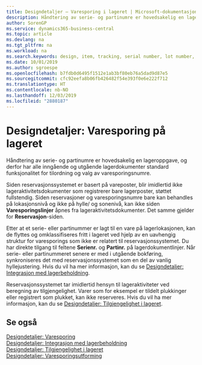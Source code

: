 ```yaml
---
title: Designdetaljer – Varesporing i lageret | Microsoft-dokumentasjon
description: Håndtering av serie- og partinumre er hovedsakelig en lageroppgave, og derfor har alle inngående og utgående lagerdokumenter standard funksjonalitet for tilordning og valg av varesporingsnumre. Siden reservasjonssystemet er basert på vareposter, blir imidlertid ikke lageraktivitetsdokumenter som registrerer bare lagerposter, støttet fullstendig.
author: SorenGP
ms.service: dynamics365-business-central
ms.topic: article
ms.devlang: na
ms.tgt_pltfrm: na
ms.workload: na
ms.search.keywords: design, item, tracking, serial number, lot number, outbound documents
ms.date: 10/01/2019
ms.author: sgroespe
ms.openlocfilehash: b7fdb0d6495f1512e1ab3bf80eb76a5dad9d87e5
ms.sourcegitcommit: cfc92eefa8b06fb426482f54e393f0e6e222f712
ms.translationtype: HT
ms.contentlocale: nb-NO
ms.lasthandoff: 12/03/2019
ms.locfileid: "2880187"
---
```

# <a name="design-details-item-tracking-in-the-warehouse"></a>Designdetaljer: Varesporing på lageret
Håndtering av serie- og partinumre er hovedsakelig en lageroppgave, og derfor har alle inngående og utgående lagerdokumenter standard funksjonalitet for tilordning og valg av varesporingsnumre.  

Siden reservasjonssystemet er basert på vareposter, blir imidlertid ikke lageraktivitetsdokumenter som registrerer bare lagerposter, støttet fullstendig. Siden reservasjoner og varesporingsnumre bare kan behandles på lokasjonsnivå og ikke på hylle/ og sonenivå, kan ikke siden **Varesporingslinjer** åpnes fra lageraktivitetsdokumenter. Det samme gjelder for **Reservasjon**-siden.  

Etter at et serie- eller partinummer er lagt til en vare på lagerlokasjonen, kan de flyttes og omklassifiseres fritt i lageret ved hjelp av en uavhengig struktur for varesporings som ikke er relatert til reservasjonssystemet. Du har direkte tilgang til feltene **Serienr.** og **Partinr.** på lagerdokumentlinjer. Når serie- eller partinummeret senere er med i utgående bokføring, synkroniseres det med reservasjonssystemet som en del av vanlig hyllejustering. Hvis du vil ha mer informasjon, kan du se [Designdetaljer: Integrasjon med lagerbeholdning](design-details-integration-with-inventory.md).  

Reservasjonssystemet tar imidlertid hensyn til lageraktiviteter ved beregning av tilgjengelighet. Varer som for eksempel er tildelt plukkinger eller registrert som plukket, kan ikke reserveres. Hvis du vil ha mer informasjon, kan du se [Designdetaljer: Tilgjengelighet i lageret](design-details-availability-in-the-warehouse.md).

## <a name="see-also"></a>Se også  
[Designdetaljer: Varesporing](design-details-item-tracking.md)  
[Designdetaljer: Integrasjon med lagerbeholdning](design-details-integration-with-inventory.md)  
[Designdetaljer: Tilgjengelighet i lageret](design-details-availability-in-the-warehouse.md)  
[Designdetaljer: Varesporingsutforming](design-details-item-tracking-design.md)
